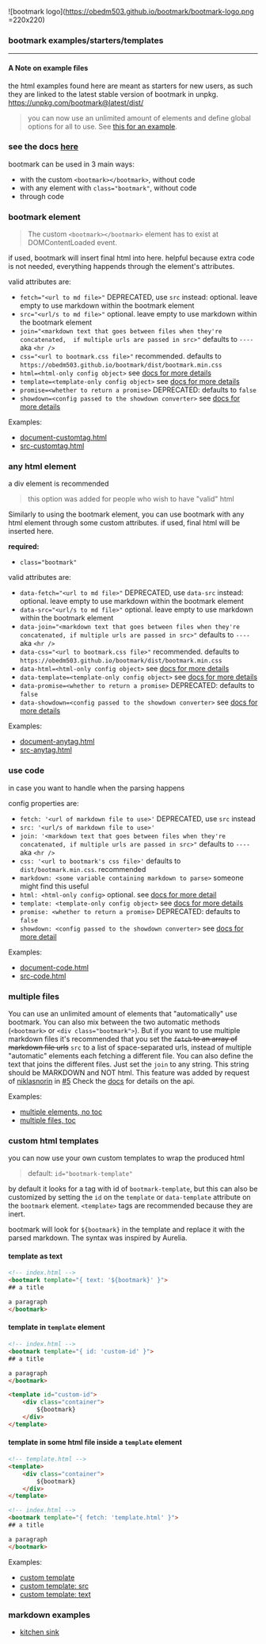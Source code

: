 ![bootmark logo](https://obedm503.github.io/bootmark/bootmark-logo.png =220x220)

### bootmark examples/starters/templates

----

#### A Note on example files
the html examples found here are meant as starters for new users, as such they are linked to the latest stable version of bootmark in unpkg. https://unpkg.com/bootmark@latest/dist/

> you can now use an unlimited amount of elements and define global options for all to use. See [this for an example](https://obedm503.github.io/katex-latex/).

### see the docs [here](https://obedm503.github.io/bootmark/docs/)

bootmark can be used in 3 main ways:
- with the custom `<bootmark></bootmark>`, without code
- with any element with `class="bootmark"`, without code
- through code

### bootmark element

> The custom `<bootmark></bootmark>` element has to exist at DOMContentLoaded event.

if used, bootmark will insert final html into here. helpful because extra code is not needed, everything happends through the element's attributes.

valid attributes are:
- `fetch="<url to md file>"` DEPRECATED, use `src` instead: optional. leave empty to use markdown within the bootmark element
- `src="<url/s to md file>"` optional. leave empty to use markdown within the bootmark element
- `join="<markdown text that goes between files when they're concatenated,  if multiple urls are passed in src>"` defaults to `----` aka `<hr />`
- `css="<url to bootmark.css file>"` recommended. defaults to `https://obedm503.github.io/bootmark/dist/bootmark.min.css`
- `html=<html-only config object>` see [docs for more details](https://obedm503.github.io/bootmark/docs/)
- `template=<template-only config object>` see [docs for more details](https://obedm503.github.io/bootmark/docs/)
- `promise=<whether to return a promise>` DEPRECATED: defaults to `false`
- `showdown=<config passed to the showdown converter>` see [docs for more details](https://obedm503.github.io/bootmark/docs/)

Examples:
- [document-customtag.html](https://obedm503.github.io/bootmark/docs/document-customtag.html)
- [src-customtag.html](https://obedm503.github.io/bootmark/docs/src-customtag.html)

### any html element

a div element is recommended

> this option was added for people who wish to have "valid" html

Similarly to using the bootmark element, you can use bootmark with any html element through some custom attributes. if used, final html will be inserted here.

**required:**
- `class="bootmark"`

valid attributes are:
- `data-fetch="<url to md file>"` DEPRECATED, use `data-src` instead: optional. leave empty to use markdown within the bootmark element
- `data-src="<url/s to md file>"` optional. leave empty to use markdown within the bootmark element
- `data-join="<markdown text that goes between files when they're concatenated, if multiple urls are passed in src>"` defaults to `----` aka `<hr />`
- `data-css="<url to bootmark.css file>"` recommended. defaults to `https://obedm503.github.io/bootmark/dist/bootmark.min.css`
- `data-html=<html-only config object>` see [docs for more details](https://obedm503.github.io/bootmark/docs/)
- `data-template=<template-only config object>` see [docs for more details](https://obedm503.github.io/bootmark/docs/)
- `data-promise=<whether to return a promise>` DEPRECATED: defaults to `false`
- `data-showdown=<config passed to the showdown converter>` see [docs for more details](https://obedm503.github.io/bootmark/docs/)

Examples:
- [document-anytag.html](https://obedm503.github.io/bootmark/docs/document-anytag.html)
- [src-anytag.html](https://obedm503.github.io/bootmark/docs/src-anytag.html)

### use code

in case you want to handle when the parsing happens

config properties are:
- `fetch: '<url of markdown file to use>'` DEPRECATED, use `src` instead
- `src: '<url/s of markdown file to use>'`
- `join: '<markdown text that goes between files when they're concatenated, if multiple urls are passed in src>"` defaults to `----` aka `<hr />`
- `css: '<url to bootmark's css file>'` defaults to `dist/bootmark.min.css`. recommended
- `markdown: <some variable containing markdown to parse>` someone might find this useful
- `html: <html-only config>` optional. see [docs for more detail](https://obedm503.github.io/bootmark/docs/index.html)
- `template: <template-only config object>` see [docs for more details](https://obedm503.github.io/bootmark/docs/)
- `promise: <whether to return a promise>` DEPRECATED: defaults to `false`
- `showdown: <config passed to the showdown converter>` see [docs for more detail](https://obedm503.github.io/bootmark/docs/)

Examples:
- [document-code.html](https://obedm503.github.io/bootmark/docs/document-code.html)
- [src-code.html](https://obedm503.github.io/bootmark/docs/src-code.html)

### multiple files

You can use an unlimited amount of elements that "automatically" use bootmark. You can also mix between the two automatic methods (`<bootmark>` or `<div class="bootmark">`). But if you want to use multiple markdown files it's recommended that you set the ~~`fetch` to an array of markdown file urls~~ `src` to a list of space-separated urls, instead of multiple "automatic" elements each fetching a different file. You can also define the text that joins the different files. Just set the `join` to any string. This string should be MARKDOWN and NOT html. This feature was added by request of [niklasnorin](https://github.com/niklasnorin/) in [#5](https://github.com/obedm503/bootmark/issues/5) Check the [docs](https://obedm503.github.io/bootmark/docs/) for details on the api.

Examples:
- [multiple elements, no toc](https://obedm503.github.io/bootmark/docs/multiple-elements-no-toc.html)
- [multiple files, toc](https://obedm503.github.io/bootmark/docs/multiple-files-toc.html)

### custom html templates

you can now use your own custom templates to wrap the produced html

> default: `id="bootmark-template"`

by default it looks for a tag with id of `bootmark-template`, but this can also be customized by setting the `id` on the `template` or `data-template` attribute on the `bootmark` element. `<template>` tags are recommended because they are inert.

bootmark will look for `${bootmark}` in the template and replace it with the parsed markdown. The syntax was inspired by Aurelia.

#### template as text
```html
<!-- index.html -->
<bootmark template="{ text: '${bootmark}' }">
## a title

a paragraph
</bootmark>
```
#### template in `template` element
```html
<!-- index.html -->
<bootmark template="{ id: 'custom-id' }">
## a title

a paragraph
</bootmark>

<template id="custom-id">
	<div class="container">
		${bootmark}
	</div>
</template>
```
#### template in some html file inside a `template` element
```html
<!-- template.html -->
<template>
	<div class="container">
		${bootmark}
	</div>
</template>

<!-- index.html -->
<bootmark template="{ fetch: 'template.html' }">
## a title

a paragraph
</bootmark>
```

Examples:
- [custom template](https://obedm503.github.io/bootmark/docs/template-example.html)
- [custom template: src](https://obedm503.github.io/bootmark/docs/template-src-example.html)
- [custom template: text](https://obedm503.github.io/bootmark/docs/template-text-example.html)

### markdown examples

* [kitchen sink](./markdown-cheatsheet.html)

